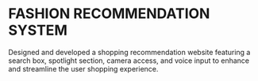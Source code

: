 # FASHION RECOMMENDATION SYSTEM

Designed and developed a shopping recommendation website featuring a search box, spotlight section, camera access, and voice input to enhance and streamline the user shopping experience.
 
